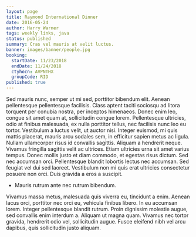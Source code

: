```yaml
---
layout: page
title: Raymond International Dinner
date: 2016-05-24
author: Harry Warner
tags: weekly links, java
status: published
summary: Cras vel mauris at velit luctus.
banner: images/banner/people.jpg
booking:
  startDate: 11/23/2018
  endDate: 11/24/2018
  ctyhocn: AVPNTHX
  groupCode: RID
published: true
---
```

Sed mauris nunc, semper ut mi sed, porttitor bibendum elit. Aenean pellentesque pellentesque facilisis. Class aptent taciti sociosqu ad litora torquent per conubia nostra, per inceptos himenaeos. Donec enim leo, congue sit amet quam at, sollicitudin congue lorem. Pellentesque ultricies, odio at finibus malesuada, ex nulla porttitor tellus, nec facilisis nunc leo eu tortor. Vestibulum a luctus velit, ut auctor nisi. Integer euismod, mi quis mattis placerat, mauris arcu sodales sem, in efficitur sapien metus ac ligula.
Nullam ullamcorper risus id convallis sagittis. Aliquam a hendrerit neque. Vivamus fringilla sagittis velit ac ultrices. Etiam ultricies urna sit amet varius tempus. Donec mollis justo et diam commodo, et egestas risus dictum. Sed nec accumsan orci. Pellentesque blandit lobortis lectus nec accumsan. Sed feugiat vel dui sed laoreet. Vestibulum non mi quis erat ultricies consectetur posuere non orci. Duis gravida a eros a suscipit.

* Mauris rutrum ante nec rutrum bibendum.

Vivamus massa metus, malesuada quis viverra eu, tincidunt a enim. Aenean lacus orci, porttitor nec orci eu, vehicula finibus libero. In eu accumsan lorem. Integer pellentesque blandit rutrum. Proin dignissim molestie augue, sed convallis enim interdum a. Aliquam ut magna quam. Vivamus nec tortor gravida, hendrerit odio vel, sollicitudin augue. Fusce eleifend nibh vel arcu dapibus, quis sollicitudin justo aliquam.
